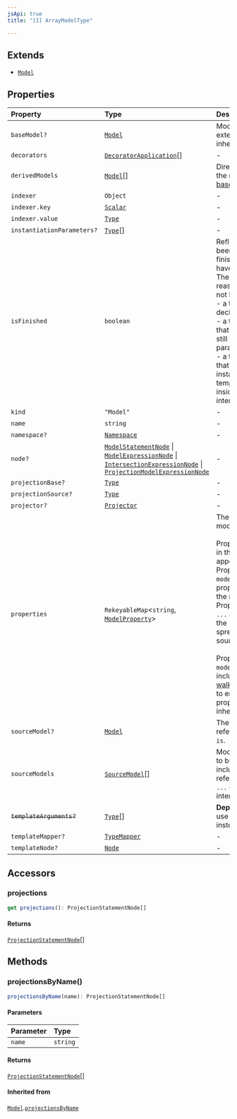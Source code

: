 ```yaml
---
jsApi: true
title: "[I] ArrayModelType"

---
```

## Extends

- [`Model`](Model.md)

## Properties

| Property | Type | Description | Overrides | Inherited from |
| :------ | :------ | :------ | :------ | :------ |
| `baseModel?` | [`Model`](Model.md) | Model this model extends. This represent inheritance. | [`Model`](Model.md).`baseModel` | [`Model`](Model.md).`baseModel` |
| `decorators` | [`DecoratorApplication`](DecoratorApplication.md)[] | - | [`Model`](Model.md).`decorators` | [`Model`](Model.md).`decorators` |
| `derivedModels` | [`Model`](Model.md)[] | Direct children. This is the reverse relation of [baseModel](Model.md) | [`Model`](Model.md).`derivedModels` | [`Model`](Model.md).`derivedModels` |
| `indexer` | `Object` | - | [`Model`](Model.md).`indexer` | [`Model`](Model.md).`indexer` |
| `indexer.key` | [`Scalar`](Scalar.md) | - | - | - |
| `indexer.value` | [`Type`](../type-aliases/Type.md) | - | - | - |
| `instantiationParameters?` | [`Type`](../type-aliases/Type.md)[] | - | [`Model`](Model.md).`instantiationParameters` | [`Model`](Model.md).`instantiationParameters` |
| `isFinished` | `boolean` | Reflect if a type has been finished(Decorators have been called).<br />There is multiple reasons a type might not be finished:<br />- a template declaration will not<br />- a template instance that argument that are still template parameters<br />- a template instance that is only partially instantiated(like a templated operation inside a templated interface) | [`Model`](Model.md).`isFinished` | [`Model`](Model.md).`isFinished` |
| `kind` | `"Model"` | - | [`Model`](Model.md).`kind` | [`Model`](Model.md).`kind` |
| `name` | `string` | - | [`Model`](Model.md).`name` | [`Model`](Model.md).`name` |
| `namespace?` | [`Namespace`](Namespace.md) | - | [`Model`](Model.md).`namespace` | [`Model`](Model.md).`namespace` |
| `node?` | [`ModelStatementNode`](ModelStatementNode.md) \| [`ModelExpressionNode`](ModelExpressionNode.md) \| [`IntersectionExpressionNode`](IntersectionExpressionNode.md) \| [`ProjectionModelExpressionNode`](ProjectionModelExpressionNode.md) | - | [`Model`](Model.md).`node` | [`Model`](Model.md).`node` |
| `projectionBase?` | [`Type`](../type-aliases/Type.md) | - | [`Model`](Model.md).`projectionBase` | [`Model`](Model.md).`projectionBase` |
| `projectionSource?` | [`Type`](../type-aliases/Type.md) | - | [`Model`](Model.md).`projectionSource` | [`Model`](Model.md).`projectionSource` |
| `projector?` | [`Projector`](Projector.md) | - | [`Model`](Model.md).`projector` | [`Model`](Model.md).`projector` |
| `properties` | `RekeyableMap`<`string`, [`ModelProperty`](ModelProperty.md)\> | The properties of the model.<br /><br />Properties are ordered in the order that they appear in source.<br />Properties obtained via `model is` appear before properties defined in<br />the model body. Properties obtained via `...` are inserted where the<br />spread appears in source.<br /><br />Properties inherited via `model extends` are not included. Use<br />[walkPropertiesInherited](../functions/walkPropertiesInherited.md) to enumerate all properties in the<br />inheritance hierarchy. | [`Model`](Model.md).`properties` | [`Model`](Model.md).`properties` |
| `sourceModel?` | [`Model`](Model.md) | The model that is referenced via `model is`. | [`Model`](Model.md).`sourceModel` | [`Model`](Model.md).`sourceModel` |
| `sourceModels` | [`SourceModel`](SourceModel.md)[] | Models that were used to build this model. This include any model referenced in `model is`, `...` or when intersecting models. | [`Model`](Model.md).`sourceModels` | [`Model`](Model.md).`sourceModels` |
| ~~`templateArguments?`~~ | [`Type`](../type-aliases/Type.md)[] | **Deprecated**<br />use templateMapper instead. | [`Model`](Model.md).`templateArguments` | [`Model`](Model.md).`templateArguments` |
| `templateMapper?` | [`TypeMapper`](TypeMapper.md) | - | [`Model`](Model.md).`templateMapper` | [`Model`](Model.md).`templateMapper` |
| `templateNode?` | [`Node`](../type-aliases/Node.md) | - | [`Model`](Model.md).`templateNode` | [`Model`](Model.md).`templateNode` |

## Accessors

### projections

```ts
get projections(): ProjectionStatementNode[]
```

#### Returns

[`ProjectionStatementNode`](ProjectionStatementNode.md)[]

## Methods

### projectionsByName()

```ts
projectionsByName(name): ProjectionStatementNode[]
```

#### Parameters

| Parameter | Type |
| :------ | :------ |
| `name` | `string` |

#### Returns

[`ProjectionStatementNode`](ProjectionStatementNode.md)[]

#### Inherited from

[`Model`](Model.md).[`projectionsByName`](Model.md#projectionsbyname)
